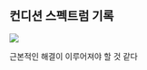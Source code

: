 ## 컨디션 스펙트럼 기록

<img src="https://github.com/BanBanMapMaker/BanBanMapMaker/assets/101504006/04cec7ae-92d9-4b23-aec9-5c90b673ad90">

근본적인 해결이 이루어져야 할 것 같다
